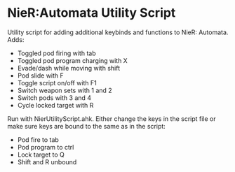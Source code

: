 # NieR:Automata Utility Script

Utility script for adding additional keybinds and functions to NieR: Automata. Adds:

- Toggled pod firing with tab
- Toggled pod program charging with X
- Evade/dash while moving with shift
- Pod slide with F
- Toggle script on/off with F1
- Switch weapon sets with 1 and 2
- Switch pods with 3 and 4
- Cycle locked target with R

Run with NierUtilityScript.ahk. Either change the keys in the script file or make sure keys are bound to the same as in the script:

- Pod fire to tab
- Pod program to ctrl
- Lock target to Q
- Shift and R unbound
